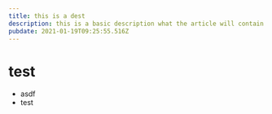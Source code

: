```yaml
---
title: this is a dest
description: this is a basic description what the article will contain and so on
pubdate: 2021-01-19T09:25:55.516Z
---
```

# test

- asdf
- test
